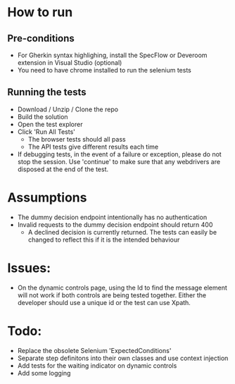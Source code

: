 # How to run
## Pre-conditions
* For Gherkin syntax highlighing, install the SpecFlow or Deveroom extension in Visual Studio (optional)
* You need to have chrome installed to run the selenium tests
## Running the tests
* Download / Unzip / Clone the repo
* Build the solution
* Open the test explorer
* Click 'Run All Tests'
  * The browser tests should all pass
  * The API tests give different results each time
* If debugging tests, in the event of a failure or exception, please do not stop the session. Use 'continue' to make sure that any webdrivers are disposed at the end of the test.

# Assumptions

* The dummy decision endpoint intentionally has no authentication 
* Invalid requests to the dummy decision endpoint should return 400
  * A declined decision is currently returned. The tests can easily be changed to reflect this if it is the intended behaviour


# Issues:

* On the dynamic controls page, using the Id to find the message element will not work if both controls are being tested together. Either the developer should use a unique id or the test can use Xpath.


# Todo:

* Replace the obsolete Selenium 'ExpectedConditions'
* Separate step definitons into their own classes and use context injection
* Add tests for the waiting indicator on dynamic controls
* Add some logging